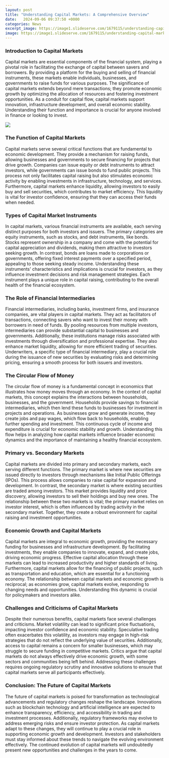 ```yaml
---
layout: post
title: "Understanding Capital Markets: A Comprehensive Overview"
date:   2024-09-06 09:37:50 +0000
categories: News
excerpt_image: https://image1.slideserve.com/1679115/understanding-capital-markets-n.jpg
image: https://image1.slideserve.com/1679115/understanding-capital-markets-n.jpg
---
```


### Introduction to Capital Markets
Capital markets are essential components of the financial system, playing a pivotal role in facilitating the exchange of capital between savers and borrowers. By providing a platform for the buying and selling of financial instruments, these markets enable individuals, businesses, and governments to raise funds for various purposes. The significance of capital markets extends beyond mere transactions; they promote economic growth by optimizing the allocation of resources and fostering investment opportunities. As a conduit for capital flow, capital markets support innovation, infrastructure development, and overall economic stability. Understanding their function and importance is crucial for anyone involved in finance or looking to invest.

![](https://image1.slideserve.com/1679115/understanding-capital-markets-n.jpg)
### The Function of Capital Markets
Capital markets serve several critical functions that are fundamental to economic development. They provide a mechanism for raising funds, allowing businesses and governments to secure financing for projects that drive growth. Companies can issue equity or debt instruments to attract investors, while governments can issue bonds to fund public projects. This process not only facilitates capital raising but also stimulates economic activity by enabling investments in infrastructure, technology, and services. Furthermore, capital markets enhance liquidity, allowing investors to easily buy and sell securities, which contributes to market efficiency. This liquidity is vital for investor confidence, ensuring that they can access their funds when needed. 
### Types of Capital Market Instruments
In capital markets, various financial instruments are available, each serving distinct purposes for both investors and issuers. The primary categories are equity instruments, such as stocks, and debt instruments, like bonds. Stocks represent ownership in a company and come with the potential for capital appreciation and dividends, making them attractive to investors seeking growth. In contrast, bonds are loans made to corporations or governments, offering fixed interest payments over a specified period, appealing to those seeking steady income. Understanding these instruments' characteristics and implications is crucial for investors, as they influence investment decisions and risk management strategies. Each instrument plays a unique role in capital raising, contributing to the overall health of the financial ecosystem.
### The Role of Financial Intermediaries
Financial intermediaries, including banks, investment firms, and insurance companies, are vital players in capital markets. They act as facilitators of transactions, connecting savers who want to invest their money with borrowers in need of funds. By pooling resources from multiple investors, intermediaries can provide substantial capital to businesses and governments. Additionally, these institutions manage risks associated with investments through diversification and professional expertise. They also enhance market liquidity, allowing for more efficient trading of securities. Underwriters, a specific type of financial intermediary, play a crucial role during the issuance of new securities by evaluating risks and determining pricing, ensuring a smooth process for both issuers and investors.
### The Circular Flow of Money
The circular flow of money is a fundamental concept in economics that illustrates how money moves through an economy. In the context of capital markets, this concept explains the interactions between households, businesses, and the government. Households provide savings to financial intermediaries, which then lend these funds to businesses for investment in projects and operations. As businesses grow and generate income, they create jobs and pay wages, which flow back to households, enabling further spending and investment. This continuous cycle of income and expenditure is crucial for economic stability and growth. Understanding this flow helps in analyzing how capital markets influence broader economic dynamics and the importance of maintaining a healthy financial ecosystem.
### Primary vs. Secondary Markets
Capital markets are divided into primary and secondary markets, each serving different functions. The primary market is where new securities are issued directly to investors through mechanisms like Initial Public Offerings (IPOs). This process allows companies to raise capital for expansion and development. In contrast, the secondary market is where existing securities are traded among investors. This market provides liquidity and price discovery, allowing investors to sell their holdings and buy new ones. The relationship between these two markets is vital; the primary market relies on investor interest, which is often influenced by trading activity in the secondary market. Together, they create a robust environment for capital raising and investment opportunities.
### Economic Growth and Capital Markets
Capital markets are integral to economic growth, providing the necessary funding for businesses and infrastructure development. By facilitating investments, they enable companies to innovate, expand, and create jobs, driving economic progress. Effective capital allocation through these markets can lead to increased productivity and higher standards of living. Furthermore, capital markets allow for the financing of public projects, such as transportation and education, which are essential for a functioning economy. The relationship between capital markets and economic growth is reciprocal; as economies grow, capital markets evolve, responding to changing needs and opportunities. Understanding this dynamic is crucial for policymakers and investors alike.
### Challenges and Criticisms of Capital Markets
Despite their numerous benefits, capital markets face several challenges and criticisms. Market volatility can lead to significant price fluctuations, impacting investor confidence and economic stability. Speculative trading often exacerbates this volatility, as investors may engage in high-risk strategies that do not reflect the underlying value of securities. Additionally, access to capital remains a concern for smaller businesses, which may struggle to secure funding in competitive markets. Critics argue that capital markets do not always effectively drive economic growth, with some sectors and communities being left behind. Addressing these challenges requires ongoing regulatory scrutiny and innovative solutions to ensure that capital markets serve all participants effectively.
### Conclusion: The Future of Capital Markets
The future of capital markets is poised for transformation as technological advancements and regulatory changes reshape the landscape. Innovations such as blockchain technology and artificial intelligence are expected to enhance transparency, efficiency, and accessibility in trading and investment processes. Additionally, regulatory frameworks may evolve to address emerging risks and ensure investor protection. As capital markets adapt to these changes, they will continue to play a crucial role in supporting economic growth and development. Investors and stakeholders must stay informed about these trends to navigate the evolving environment effectively. The continued evolution of capital markets will undoubtedly present new opportunities and challenges in the years to come.